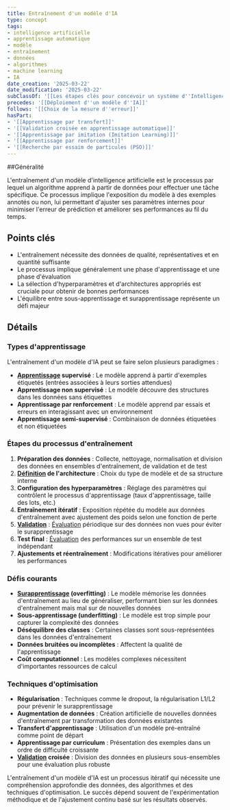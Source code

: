 ```yaml
---
title: Entraînement d'un modèle d'IA
type: concept
tags:
- intelligence artificielle
- apprentissage automatique
- modèle
- entraînement
- données
- algorithmes
- machine learning
- IA
date_creation: '2025-03-22'
date_modification: '2025-03-22'
subClassOf: '[[Les étapes clés pour concevoir un système d''Intelligence Artificielle]]'
precedes: '[[Déploiement d''un modèle d''IA]]'
follows: '[[Choix de la mesure d''erreur]]'
hasPart:
- '[[Apprentissage par transfert]]'
- '[[Validation croisée en apprentissage automatique]]'
- '[[Apprentissage par imitation (Imitation Learning)]]'
- '[[Apprentissage par renforcement]]'
- '[[Recherche par essaim de particules (PSO)]]'
---
```

##Généralité

L'entraînement d'un modèle d'intelligence artificielle est le processus par lequel un algorithme apprend à partir de données pour effectuer une tâche spécifique. Ce processus implique l'exposition du modèle à des exemples annotés ou non, lui permettant d'ajuster ses paramètres internes pour minimiser l'erreur de prédiction et améliorer ses performances au fil du temps.

## Points clés

- L'entraînement nécessite des données de qualité, représentatives et en quantité suffisante
- Le processus implique généralement une phase d'apprentissage et une phase d'évaluation
- La sélection d'hyperparamètres et d'architectures appropriés est cruciale pour obtenir de bonnes performances
- L'équilibre entre sous-apprentissage et surapprentissage représente un défi majeur

## Détails

### Types d'apprentissage

L'entraînement d'un modèle d'IA peut se faire selon plusieurs paradigmes :

- **[Apprentissage](https://fr.wikipedia.org/wiki/Apprentissage) supervisé** : Le modèle apprend à partir d'exemples étiquetés (entrées associées à leurs sorties attendues)
- **Apprentissage non supervisé** : Le modèle découvre des structures dans les données sans étiquettes
- **Apprentissage par renforcement** : Le modèle apprend par essais et erreurs en interagissant avec un environnement
- **Apprentissage semi-supervisé** : Combinaison de données étiquetées et non étiquetées

### Étapes du processus d'entraînement

1. **Préparation des données** : Collecte, nettoyage, normalisation et division des données en ensembles d'entraînement, de validation et de test
2. **[Définition](https://fr.wikipedia.org/wiki/Définition) de l'architecture** : Choix du type de modèle et de sa structure interne
3. **Configuration des hyperparamètres** : Réglage des paramètres qui contrôlent le processus d'apprentissage (taux d'apprentissage, taille des lots, etc.)
4. **Entraînement itératif** : Exposition répétée du modèle aux données d'entraînement avec ajustement des poids selon une fonction de perte
5. **[Validation](https://fr.wikipedia.org/wiki/Validation)** : [Évaluation](https://fr.wikipedia.org/wiki/Évaluation) périodique sur des données non vues pour éviter le surapprentissage
6. **Test final** : [Évaluation](https://fr.wikipedia.org/wiki/Évaluation) des performances sur un ensemble de test indépendant
7. **Ajustements et réentraînement** : Modifications itératives pour améliorer les performances

### Défis courants

- **[Surapprentissage](https://fr.wikipedia.org/wiki/Surapprentissage) (overfitting)** : Le modèle mémorise les données d'entraînement au lieu de généraliser, performant bien sur les données d'entraînement mais mal sur de nouvelles données
- **Sous-apprentissage (underfitting)** : Le modèle est trop simple pour capturer la complexité des données
- **Déséquilibre des classes** : Certaines classes sont sous-représentées dans les données d'entraînement
- **Données bruitées ou incomplètes** : Affectent la qualité de l'apprentissage
- **Coût computationnel** : Les modèles complexes nécessitent d'importantes ressources de calcul

### Techniques d'optimisation

- **Régularisation** : Techniques comme le dropout, la régularisation L1/L2 pour prévenir le surapprentissage
- **Augmentation de données** : Création artificielle de nouvelles données d'entraînement par transformation des données existantes
- **Transfert d'apprentissage** : Utilisation d'un modèle pré-entraîné comme point de départ
- **Apprentissage par curriculum** : Présentation des exemples dans un ordre de difficulté croissante
- **[Validation](https://fr.wikipedia.org/wiki/Validation) croisée** : Division des données en plusieurs sous-ensembles pour une évaluation plus robuste

L'entraînement d'un modèle d'IA est un processus itératif qui nécessite une compréhension approfondie des données, des algorithmes et des techniques d'optimisation. Le succès dépend souvent de l'expérimentation méthodique et de l'ajustement continu basé sur les résultats observés.